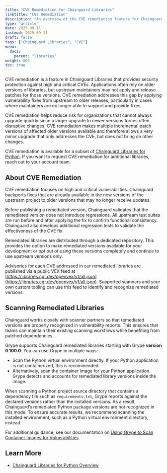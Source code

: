 ```yaml
---
title: "CVE Remediation for Chainguard Libraries"
linktitle: "CVE Remediation"
description: "An overview of the CVE remediation feature for Chainguard Libraries."
type: "article"
date: 2025-09-11
lastmod: 2025-09-11
draft: false
tags: ["Chainguard Libraries", "CVE"]
menu:
  docs:
    parent: "libraries"
weight: 005
toc: true
---
```


CVE remediation is a feature in Chainguard Libraries that provides security
protection against high and critical CVEs. Applications often rely on older
versions of libraries, but upstream maintainers may not apply and release
patches for those versions. CVE remediation addresses this gap by applying
vulnerability fixes from upstream to older releases, particularly in cases where
maintainers are no longer able to support and provide fixes.

CVE remediation helps reduce risk for organizations that cannot always upgrade
quickly since a larger upgrade to newer versions forces often disruptive
changes. CVE remediation makes multiple incremental patch versions of affected
older versions available and therefore allows a very minor upgrade that only
addresses the CVE, but does not bring on other changes.

CVE remediation is available for a subset of [Chainguard Libraries for
Python](/chainguard/libraries/python/overview). If you want to request CVE
remediation for additional libraries, reach out to your account team.

## About CVE Remediation

CVE remediation focuses on high and critical vulnerabilities. Chainguard
backports fixes that are already available in the new versions of the upstream
project to older versions that may no longer receive updates.

Before publishing a remediated version, Chainguard validates that the remediated
version does not introduce regressions. All upstream test suites are run before
and after applying the fix to confirm functional consistency. Chainguard also
develops additional regression tests to validate the effectiveness of the CVE
fix.

Remediated libraries are distributed through a dedicated repository. This
provides the option to make remediated versions available for your development
or opt out of using these versions completely and continue to use upstream
versions only.

Advisories for each CVE addressed in our remediated libraries are published via
a public VEX feed at
[https://libraries.cgr.dev/openvex/v1/all.json](https://libraries.cgr.dev/openvex/v1/all.json).
Supported scanners and your own custom tooling can use this feed to identify and
recognize remediated versions.

## Scanning Remediated Libraries

Chainguard works closely with scanner partners so that remediated versions are
properly recognized in vulnerability reports. This ensures that teams can
maintain their existing scanning workflows while benefiting from patched
dependencies.

Grype supports Chainguard remediated libraries starting with Grype **version
0.100.0**. You can use Grype in multiple ways:

- Scan the Python virtual environment directly. If your Python application is
  not containerized, this is recommended.
- Alternatively, scan the container image for your Python application. Grype
  detects and accounts for remediated library versions inside the image.

When scanning a Python project source directory that contains a dependency file
such as `requirements.txt`, Grype reports against the declared versions rather
than the installed versions. As a result, Chainguard’s remediated Python package
versions are not recognized in this mode. To ensure accurate results, we
recommend scanning the installed environment, such as a Python virtual
environment directory, instead.

For additional guidance, see our documentation on [Using Grype to Scan Container
Images for
Vulnerabilities](/chainguard/chainguard-images/staying-secure/working-with-scanners/grype-tutorial).

## Learn More

- [Chainguard Libraries for Python Overview](/chainguard/libraries/python/overview)
